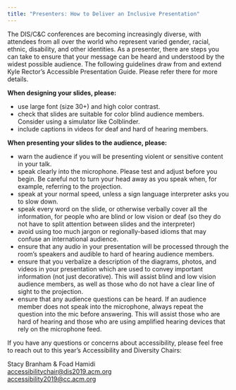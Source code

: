 ```yaml
---
title: "Presenters: How to Deliver an Inclusive Presentation"
---
```


The DIS/C&C conferences are becoming increasingly diverse, with attendees from all over the world who represent varied gender, racial, ethnic, disability, and other identities. As a presenter, there are steps you can take to ensure that your message can be heard and understood by the widest possible audience. The following guidelines draw from and extend Kyle Rector’s Accessible Presentation Guide. Please refer there for more details.</br> 

__When designing your slides, please:__
- use large font (size 30+) and high color contrast.
- check that slides are suitable for color blind audience members. Consider using a simulator like Colblinder.
- include captions in videos for deaf and hard of hearing members.</br> 


__When presenting your slides to the audience, please:__
- warn the audience if you will be presenting violent or sensitive content in your talk.
- speak clearly into the microphone. Please test and adjust before you begin. Be careful not to turn your head away as you speak when, for example, referring to the projection.
- speak at your normal speed, unless a sign language interpreter asks you to slow down.
- speak every word on the slide, or otherwise verbally cover all the information, for people who are blind or low vision or deaf (so they do not have to split attention between slides and the interpreter)
- avoid using too much jargon or regionally-based idioms that may confuse an international audience.
- ensure that any audio in your presentation will be processed through the room’s speakers and audible to hard of hearing audience members.
- ensure that you verbalize a description of the diagrams, photos, and videos in your presentation which are used to convey important information (not just decorative). This will assist blind and low vision audience members, as well as those who do not have a clear line of sight to the projection.
- ensure that any audience questions can be heard. If an audience member does not speak into the microphone, always repeat the question into the mic before answering. This will assist those who are hard of hearing and those who are using amplified hearing devices that rely on the microphone feed.</br> 

If you have any questions or concerns about accessibility, please feel free to reach out to this year’s Accessibility and Diversity Chairs:</br> 

Stacy Branham & Foad Hamidi</br> 
accessibilitychair@dis2019.acm.org</br> 
accessibility2019@cc.acm.org</br> 





